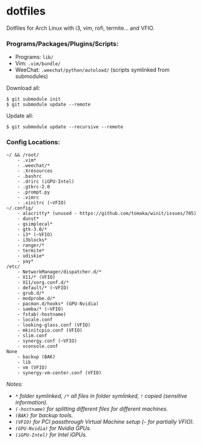 dotfiles
========

Dotfiles for Arch Linux with i3, vim, rofi, termite... and VFIO.


### Programs/Packages/Plugins/Scripts:

- Programs: `lib/`
- Vim: `.vim/bundle/`
- WeeChat: `.weechat/python/autoload/` (scripts symlinked from submodules)

Download all:
```
$ git submodule init
$ git submodule update --remote
```

Update all:
```
$ git submodule update --recursive --remote
```


### Config Locations:

```
~/ && /root/
    - .vim*
    - .weechat/*
    - .Xresources
    - .bashrc
    - .drirc (iGPU-Intel)
    - .gtkrc-2.0
    - .prompt.py
    - .vimrc
    - .xinitrc (~VFIO)
~/.config/
    - alacritty* (unused - https://github.com/tomaka/winit/issues/705)
    - dunst*
    - gsimplecal*
    - gtk-3.0/*
    - i3* (~VFIO)
    - i3blocks*
    - ranger/*
    - termite*
    - udiskie*
    - yay*
/etc/
    - NetworkManager/dispatcher.d/*
    - X11/* (VFIO)
    - X11/xorg.conf.d/*
    - default/* (~VFIO)
    - grub.d/*
    - modprobe.d/*
    - pacman.d/hooks* (GPU-Nvidia)
    - samba/* (~VFIO)
    - fstab(-hostname)
    - locale.conf
    - looking-glass.conf (VFIO)
    - mkinitcpio.conf (VFIO)
    - slim.conf
    - synergy.conf (~VFIO)
    - vconsole.conf
None
    - backup (BAK)
    - lib
    - vm (VFIO)
    - synergy-vm-center.conf (VFIO)
```
_Notes:_
- _`*` folder symlinked, `/*` all files in folder symlinked, `!` copied (sensitive information)._
- _`(-hostname)` for splitting different files for different machines._
- _`(BAK)` for backup tools._
- _`(VFIO)` for PCI passthrough Virtual Machine setup (`~` for partially VFIO)._
- _`(GPU-Nvidia)` for Nvidia GPUs._
- _`(iGPU-Intel)` for Intel iGPUs._

